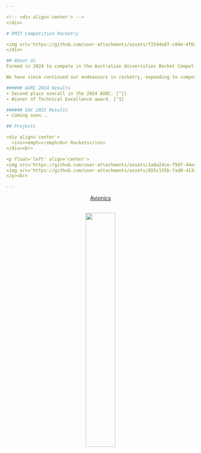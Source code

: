 ```yaml
---

<!-- <div align='center'> -->
</div>  

# RMIT Competition Rocketry

<img src='https://github.com/user-attachments/assets/f2544e07-c04e-4f6d-bff9-252bebe5b097'/>
</div>

## About Us
Formed in 2024 to compete in the Australian Universities Rocket Competition (AURC), RMIT's competition rocket team was built from the ground up by a group of almost 30 engineering students with next to no experience in rocketry.

We have since continued our endeavours in rocketry, expanding to compete in the 2025 Spaceport America Cup (SAC) alongside the AURC once again, entering with our follow up to the Aurora series - **Legacy III**<br>

###### AURC 2024 Results
- Second place overall in the 2024 AURC. [^1]
- Winner of Technical Excellence award. [^1]

###### SAC 2025 Results
- Coming soon...

## Projects

<div align='center'>
  <ins><emph></emph>Our Rockets</ins>
</div><br>

<p float='left' align='center'>
<img src='https://github.com/user-attachments/assets/1a8a24ce-f50f-44e4-a764-22cd45d28d2a' width=40%/>
<img src='https://github.com/user-attachments/assets/855c155b-fad8-413d-8dd9-f0309a905a49' width=40%/>
</p><br>

---
```


<div align='center'>
  <ins><emph></emph>Avionics</ins>
</div><br>

<p float='left' align='center'>
<a href='https://github.com/RMIT-Competition-Rocketry/Australis-Avionics-firmware'><img src='https://github.com/user-attachments/assets/3eaa42db-07fb-4378-8870-754723e11d29' width=40%/></a>
</p><br>

[^1]: [AURC 2024.](https://aurc.ayaa.com.au/2024-results/)

